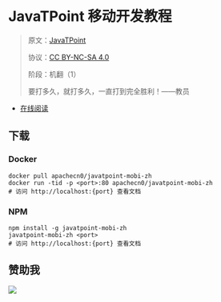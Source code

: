 # JavaTPoint 移动开发教程

> 原文：[JavaTPoint](https://www.javatpoint.com/)
> 
> 协议：[CC BY-NC-SA 4.0](http://creativecommons.org/licenses/by-nc-sa/4.0/)
> 
> 阶段：机翻（1）
> 
> 要打多久，就打多久，一直打到完全胜利！——教员

* [在线阅读](https://jtpmobi.flygon.net)
## 下载

### Docker

```
docker pull apachecn0/javatpoint-mobi-zh
docker run -tid -p <port>:80 apachecn0/javatpoint-mobi-zh
# 访问 http://localhost:{port} 查看文档
```

### NPM

```
npm install -g javatpoint-mobi-zh
javatpoint-mobi-zh <port>
# 访问 http://localhost:{port} 查看文档
```

## 赞助我

![](https://img-blog.csdnimg.cn/20200112005920729.png)
